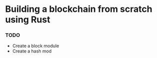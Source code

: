 # Building a blockchain from scratch using Rust

### TODO
- Create a block module
- Create a hash mod